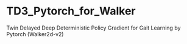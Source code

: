 # TD3_Pytorch_for_Walker
Twin Delayed Deep Deterministic Policy Gradient for Gait Learning by Pytorch (Walker2d-v2)
